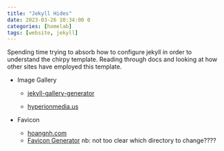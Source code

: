 ```yaml
---
title: "Jekyll Hides"
date: 2023-03-26 10:34:00 0
categories: [homelab]
tags: [website, jekyll]
---
```


Spending time trying to absorb how to configure jekyll in order to understand the chirpy template. Reading through docs and looking at how other sites have employed this template.

- Image Gallery

  - [jekyll-gallery-generator](https://github.com/ggreer/jekyll-gallery-generator)

  - [hyperionmedia.us](https://hyperionmedia.us/posts/jekyll-chirpy-image-gallery/)

- Favicon
  - [hoangnh.com](https://hoangnh.com/posts/customize-the-favicon/)
  - [Favicon Generator](https://www.favicon-generator.org/)
  nb: not too clear which directory to change????
  
